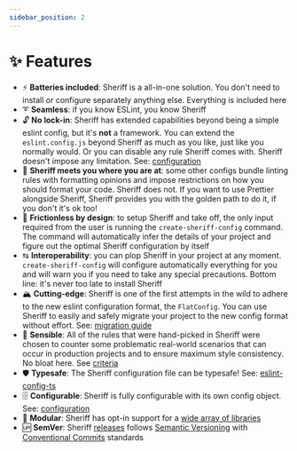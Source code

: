 ```yaml
---
sidebar_position: 2
---
```


# ✨ Features

- ⚡ **Batteries included**: Sheriff is a all-in-one solution. You don't need to install or configure separately anything else. Everything is included here
- ➰ **Seamless**: if you know ESLint, you know Sheriff
- 🔓 **No lock-in**: Sheriff has extended capabilities beyond being a simple eslint config, but it's **not** a framework. You can extend the `eslint.config.js` beyond Sheriff as much as you like, just like you normally would. Or you can disable any rule Sheriff comes with. Sheriff doesn't impose any limitation. See: [configuration](./configuration.mdx)
- 🤝 **Sheriff meets you where you are at**: some other configs bundle linting rules with formatting opinions and impose restrictions on how you should format your code. Sheriff does not. If you want to use Prettier alongside Sheriff, Sheriff provides you with the golden path to do it, if you don't it's ok too!
- 🏑 **Frictionless by design**: to setup Sheriff and take off, the only input required from the user is running the `create-sheriff-config` command. The command will automatically infer the details of your project and figure out the optimal Sheriff configuration by itself
- ⇆ **Interoperability**: you can plop Sheriff in your project at any moment. `create-sheriff-config` will configure automatically everything for you and will warn you if you need to take any special precautions. Bottom line: it's never too late to install Sheriff
- 🏔 **Cutting-edge**: Sheriff is one of the first attempts in the wild to adhere to the new eslint configuration format, the `FlatConfig`. You can use Sheriff to easily and safely migrate your project to the new config format without effort. See: [migration guide](./migration-guide.mdx)
- 👊 **Sensible**: All of the rules that were hand-picked in Sheriff were chosen to counter some problematic real-world scenarios that can occur in production projects and to ensure maximum style consistency. No bloat here. See [criteria](./core-philosophy/criteria.md)
- 🛡️ **Typesafe**: The Sheriff configuration file can be typesafe! See: [eslint-config-ts](./typescript-support/eslint-config-ts.md)
- 🗄️ **Configurable**: Sheriff is fully configurable with its own config object. See: [configuration](./configuration.mdx)
- 🐙 **Modular**: Sheriff has opt-in support for a [wide array of libraries](./techs.md)
- 🆙 **SemVer**: Sheriff [releases](https://github.com/AndreaPontrandolfo/sheriff/releases) follows [Semantic Versioning](https://semver.org/) with [Conventional Commits](https://www.conventionalcommits.org/) standards
